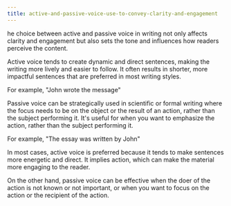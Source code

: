 ```yaml
---
title: active-and-passive-voice-use-to-convey-clarity-and-engagement
---
```

he choice between active and passive voice in writing not only affects clarity and engagement but also sets the tone and influences how readers perceive the content.

Active voice tends to create dynamic and direct sentences, making the writing more lively and easier to follow. It often results in shorter, more impactful sentences that are preferred in most writing styles.

For example, "John wrote the message"

Passive voice can be strategically used in scientific or formal writing where the focus needs to be on the object or the result of an action, rather than the subject performing it. It's useful for when you want to emphasize the action, rather than the subject performing it.

For example, "The essay was written by John"

In most cases, active voice is preferred because it tends to make sentences more energetic and direct. It implies action, which can make the material more engaging to the reader.

On the other hand, passive voice can be effective when the doer of the action is not known or not important, or when you want to focus on the action or the recipient of the action.
